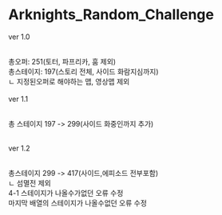 # Arknights_Random_Challenge

ver 1.0<br><br>

총오퍼: 251(토터, 파프리카, 훔 제외)<br>
총스테이지: 197(스토리 전체, 사이드 화람지심까지)<br>
  ㄴ 지정된오퍼로 해야하는 맵, 영상맵 제외
<br><br>
ver 1.1<br><br>

총 스테이지 197 -> 299(사이드 화중인까지 추가)
<br><br>

ver 1.2<br><br>

총스테이지 299 -> 417(사이드,에피소드 전부포함)<br>
  ㄴ 섬멸전 제외<br>
4-1 스테이지가 나올수가없던 오류 수정<br>
마지막 배열의 스테이지가 나올수없던 오류 수정<br>
